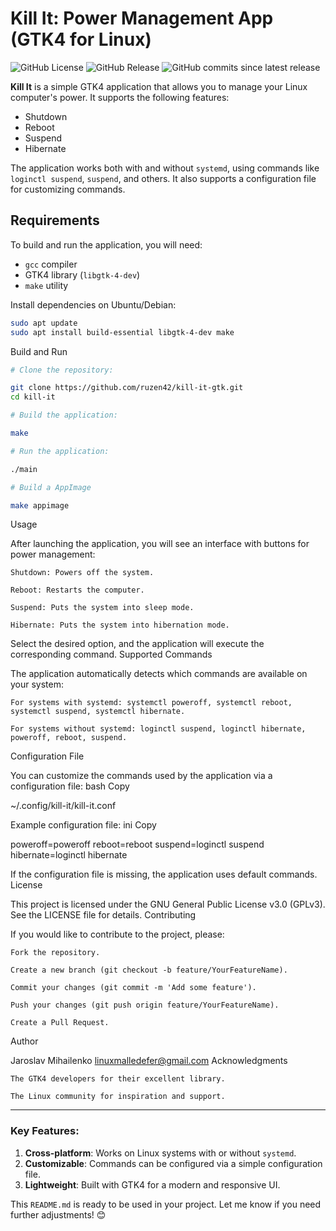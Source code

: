 # Kill It: Power Management App (GTK4 for Linux)

![GitHub License](https://img.shields.io/github/license/ruzen42/kill-it-gtk?style=for-the-badge)
![GitHub Release](https://img.shields.io/github/v/release/ruzen42/kill-it-gtk?style=for-the-badge)
![GitHub commits since latest release](https://img.shields.io/github/commits-since/ruzen42/kill-it-gtk/latest?style=for-the-badge&color=red)

**Kill It** is a simple GTK4 application that allows you to manage your Linux computer's power. It supports the following features:
- Shutdown
- Reboot
- Suspend
- Hibernate

The application works both with and without `systemd`, using commands like `loginctl suspend`, `suspend`, and others. It also supports a configuration file for customizing commands.

## Requirements

To build and run the application, you will need:
- `gcc` compiler
- GTK4 library (`libgtk-4-dev`)
- `make` utility

Install dependencies on Ubuntu/Debian:
```bash
sudo apt update
sudo apt install build-essential libgtk-4-dev make
```
Build and Run
``` Bash
# Clone the repository:

git clone https://github.com/ruzen42/kill-it-gtk.git
cd kill-it

# Build the application:

make

# Run the application:

./main

# Build a AppImage

make appimage
```
Usage

After launching the application, you will see an interface with buttons for power management:

    Shutdown: Powers off the system.

    Reboot: Restarts the computer.

    Suspend: Puts the system into sleep mode.

    Hibernate: Puts the system into hibernation mode.

Select the desired option, and the application will execute the corresponding command.
Supported Commands

The application automatically detects which commands are available on your system:

    For systems with systemd: systemctl poweroff, systemctl reboot, systemctl suspend, systemctl hibernate.

    For systems without systemd: loginctl suspend, loginctl hibernate, poweroff, reboot, suspend.

Configuration File

You can customize the commands used by the application via a configuration file:
bash
Copy

~/.config/kill-it/kill-it.conf

Example configuration file:
ini
Copy

poweroff=poweroff
reboot=reboot
suspend=loginctl suspend
hibernate=loginctl hibernate

If the configuration file is missing, the application uses default commands.
License

This project is licensed under the GNU General Public License v3.0 (GPLv3). See the LICENSE file for details.
Contributing

If you would like to contribute to the project, please:

    Fork the repository.

    Create a new branch (git checkout -b feature/YourFeatureName).

    Commit your changes (git commit -m 'Add some feature').

    Push your changes (git push origin feature/YourFeatureName).

    Create a Pull Request.

Author

Jaroslav Mihailenko
linuxmalledefer@gmail.com
Acknowledgments

    The GTK4 developers for their excellent library.

    The Linux community for inspiration and support.

---

### Key Features:
1. **Cross-platform**: Works on Linux systems with or without `systemd`.
2. **Customizable**: Commands can be configured via a simple configuration file.
3. **Lightweight**: Built with GTK4 for a modern and responsive UI.

This `README.md` is ready to be used in your project. Let me know if you need further adjustments! 😊
